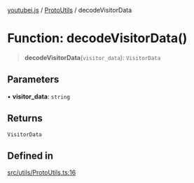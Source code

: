 [youtubei.js](../../../README.md) / [ProtoUtils](../README.md) / decodeVisitorData

# Function: decodeVisitorData()

> **decodeVisitorData**(`visitor_data`): `VisitorData`

## Parameters

• **visitor\_data**: `string`

## Returns

`VisitorData`

## Defined in

[src/utils/ProtoUtils.ts:16](https://github.com/LuanRT/YouTube.js/blob/e54e499ff553dab51e6d9d1aebc090b50fec29ba/src/utils/ProtoUtils.ts#L16)
